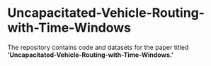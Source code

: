 # Uncapacitated-Vehicle-Routing-with-Time-Windows
The repository contains code and datasets for the paper titled **'Uncapacitated-Vehicle-Routing-with-Time-Windows.'**

